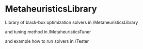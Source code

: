 # MetaheuristicsLibrary
Library of black-box optimization solvers in /MetaheuristicsLibrary

and tuning method in /MetaheuristicsTuner

and example how to run solvers in /Tester

